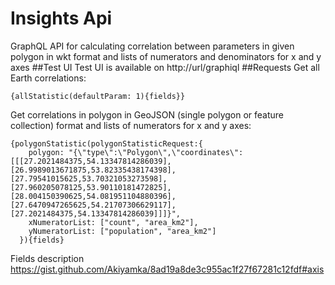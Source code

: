 # Insights Api
GraphQL API for calculating correlation between parameters in given polygon in wkt format and lists of numerators and denominators for x and y axes
##Test UI
Test UI is available on http://url/graphiql
##Requests
Get all Earth correlations:
```
{allStatistic(defaultParam: 1){fields}}
```
Get correlations in polygon in GeoJSON (single polygon or feature collection) format and lists of numerators for x and y axes:
```
{polygonStatistic(polygonStatisticRequest:{
    polygon: "{\"type\":\"Polygon\",\"coordinates\":[[[27.2021484375,54.13347814286039],[26.9989013671875,53.82335438174398],[27.79541015625,53.70321053273598],[27.960205078125,53.90110181472825],[28.004150390625,54.081951104880396],[27.6470947265625,54.21707306629117],[27.2021484375,54.13347814286039]]]}",
    xNumeratorList: ["count", "area_km2"],
    yNumeratorList: ["population", "area_km2"]
  }){fields}
```
Fields description https://gist.github.com/Akiyamka/8ad19a8de3c955ac1f27f67281c12fdf#axis